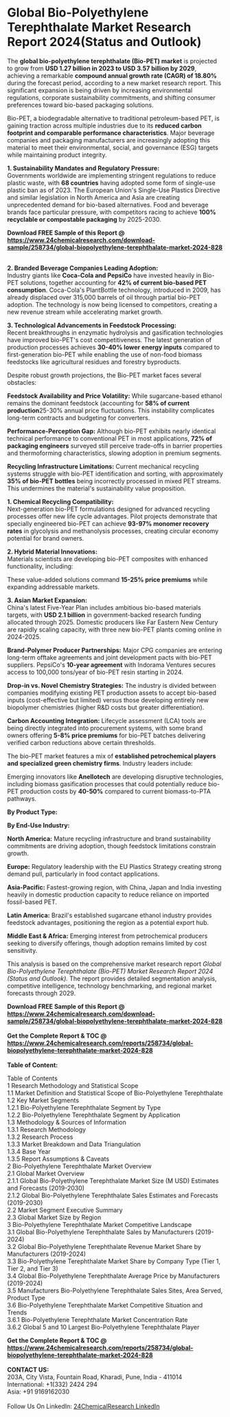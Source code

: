 <h1>Global Bio-Polyethylene Terephthalate Market Research Report 2024(Status and Outlook)</h1><p>The <strong>global bio-polyethylene terephthalate (Bio-PET) market</strong> is projected to grow from <strong>USD 1.27 billion in 2023 to USD 3.57 billion by 2029</strong>, achieving a remarkable <strong>compound annual growth rate (CAGR) of 18.80%</strong> during the forecast period, according to a new market research report. This significant expansion is being driven by increasing environmental regulations, corporate sustainability commitments, and shifting consumer preferences toward bio-based packaging solutions.</p><p>Bio-PET, a biodegradable alternative to traditional petroleum-based PET, is gaining traction across multiple industries due to its <strong>reduced carbon footprint and comparable performance characteristics</strong>. Major beverage companies and packaging manufacturers are increasingly adopting this material to meet their environmental, social, and governance (ESG) targets while maintaining product integrity.</p><p><strong>1. Sustainability Mandates and Regulatory Pressure:</strong><br>
Governments worldwide are implementing stringent regulations to reduce plastic waste, with <strong>68 countries</strong> having adopted some form of single-use plastic ban as of 2023. The European Union's Single-Use Plastics Directive and similar legislation in North America and Asia are creating unprecedented demand for bio-based alternatives. Food and beverage brands face particular pressure, with competitors racing to achieve <strong>100% recyclable or compostable packaging</strong> by 2025-2030.</p><div><b>Download FREE Sample of this Report @ 
            <a href="https://www.24chemicalresearch.com/download-sample/258734/global-biopolyethylene-terephthalate-market-2024-828">
            https://www.24chemicalresearch.com/download-sample/258734/global-biopolyethylene-terephthalate-market-2024-828</a></b></div><br><p><strong>2. Branded Beverage Companies Leading Adoption:</strong><br>
Industry giants like <strong>Coca-Cola and PepsiCo</strong> have invested heavily in Bio-PET solutions, together accounting for <strong>42% of current bio-based PET consumption</strong>. Coca-Cola's PlantBottle technology, introduced in 2009, has already displaced over 315,000 barrels of oil through partial bio-PET adoption. The technology is now being licensed to competitors, creating a new revenue stream while accelerating market growth.</p><p><strong>3. Technological Advancements in Feedstock Processing:</strong><br>
Recent breakthroughs in enzymatic hydrolysis and gasification technologies have improved bio-PET's cost competitiveness. The latest generation of production processes achieves <strong>30-40% lower energy inputs</strong> compared to first-generation bio-PET while enabling the use of non-food biomass feedstocks like agricultural residues and forestry byproducts.</p><p>Despite robust growth projections, the Bio-PET market faces several obstacles:</p><p><strong>Feedstock Availability and Price Volatility:</strong> While sugarcane-based ethanol remains the dominant feedstock (accounting for <strong>58% of current production</strong>25-30% annual price fluctuations. This instability complicates long-term contracts and budgeting for converters.</p><p><strong>Performance-Perception Gap:</strong> Although bio-PET exhibits nearly identical technical performance to conventional PET in most applications, <strong>72% of packaging engineers</strong> surveyed still perceive trade-offs in barrier properties and thermoforming characteristics, slowing adoption in premium segments.</p><p><strong>Recycling Infrastructure Limitations:</strong> Current mechanical recycling systems struggle with bio-PET identification and sorting, with approximately <strong>35% of bio-PET bottles</strong> being incorrectly processed in mixed PET streams. This undermines the material's sustainability value proposition.</p><p><strong>1. Chemical Recycling Compatibility:</strong><br>
Next-generation bio-PET formulations designed for advanced recycling processes offer new life cycle advantages. Pilot projects demonstrate that specially engineered bio-PET can achieve <strong>93-97% monomer recovery rates</strong> in glycolysis and methanolysis processes, creating circular economy potential for brand owners.</p><p><strong>2. Hybrid Material Innovations:</strong><br>
Materials scientists are developing bio-PET composites with enhanced functionality, including:

</p><p>These value-added solutions command <strong>15-25% price premiums</strong> while expanding addressable markets.</p><p><strong>3. Asian Market Expansion:</strong><br>
China's latest Five-Year Plan includes ambitious bio-based materials targets, with <strong>USD 2.1 billion</strong> in government-backed research funding allocated through 2025. Domestic producers like Far Eastern New Century are rapidly scaling capacity, with three new bio-PET plants coming online in 2024-2025.</p><p><strong>Brand-Polymer Producer Partnerships:</strong> Major CPG companies are entering long-term offtake agreements and joint development pacts with bio-PET suppliers. PepsiCo's <strong>10-year agreement</strong> with Indorama Ventures secures access to 100,000 tons/year of bio-PET resin starting in 2024.</p><p><strong>Drop-in vs. Novel Chemistry Strategies:</strong> The industry is divided between companies modifying existing PET production assets to accept bio-based inputs (cost-effective but limited) versus those developing entirely new biopolymer chemistries (higher R&amp;D costs but greater differentiation).</p><p><strong>Carbon Accounting Integration:</strong> Lifecycle assessment (LCA) tools are being directly integrated into procurement systems, with some brand owners offering <strong>5-8% price premiums</strong> for bio-PET batches delivering verified carbon reductions above certain thresholds.</p><p>The bio-PET market features a mix of <strong>established petrochemical players and specialized green chemistry firms</strong>. Industry leaders include:</p><p>Emerging innovators like <strong>Anellotech</strong> are developing disruptive technologies, including biomass gasification processes that could potentially reduce bio-PET production costs by <strong>40-50%</strong> compared to current biomass-to-PTA pathways.</p><p><strong>By Product Type:</strong></p><p><strong>By End-Use Industry:</strong></p><p><strong>North America:</strong> Mature recycling infrastructure and brand sustainability commitments are driving adoption, though feedstock limitations constrain growth.</p><p><strong>Europe:</strong> Regulatory leadership with the EU Plastics Strategy creating strong demand pull, particularly in food contact applications.</p><p><strong>Asia-Pacific:</strong> Fastest-growing region, with China, Japan and India investing heavily in domestic production capacity to reduce reliance on imported fossil-based PET.</p><p><strong>Latin America:</strong> Brazil's established sugarcane ethanol industry provides feedstock advantages, positioning the region as a potential export hub.</p><p><strong>Middle East &amp; Africa:</strong> Emerging interest from petrochemical producers seeking to diversify offerings, though adoption remains limited by cost sensitivity.</p><p>This analysis is based on the comprehensive market research report <em>Global Bio-Polyethylene Terephthalate (Bio-PET) Market Research Report 2024 (Status and Outlook).</em> The report provides detailed segmentation analysis, competitive intelligence, technology benchmarking, and regional market forecasts through 2029.</p><div><b>Download FREE Sample of this Report @ 
            <a href="https://www.24chemicalresearch.com/download-sample/258734/global-biopolyethylene-terephthalate-market-2024-828">
            https://www.24chemicalresearch.com/download-sample/258734/global-biopolyethylene-terephthalate-market-2024-828</a></b></div><br><div><b>Get the Complete Report & TOC @ 
            <a href="https://www.24chemicalresearch.com/reports/258734/global-biopolyethylene-terephthalate-market-2024-828">
            https://www.24chemicalresearch.com/reports/258734/global-biopolyethylene-terephthalate-market-2024-828</a></b></div><br>
            <b>Table of Content:</b><p>Table of Contents<br />
1 Research Methodology and Statistical Scope<br />
1.1 Market Definition and Statistical Scope of Bio-Polyethylene Terephthalate<br />
1.2 Key Market Segments<br />
1.2.1 Bio-Polyethylene Terephthalate Segment by Type<br />
1.2.2 Bio-Polyethylene Terephthalate Segment by Application<br />
1.3 Methodology & Sources of Information<br />
1.3.1 Research Methodology<br />
1.3.2 Research Process<br />
1.3.3 Market Breakdown and Data Triangulation<br />
1.3.4 Base Year<br />
1.3.5 Report Assumptions & Caveats<br />
2 Bio-Polyethylene Terephthalate Market Overview<br />
2.1 Global Market Overview<br />
2.1.1 Global Bio-Polyethylene Terephthalate Market Size (M USD) Estimates and Forecasts (2019-2030)<br />
2.1.2 Global Bio-Polyethylene Terephthalate Sales Estimates and Forecasts (2019-2030)<br />
2.2 Market Segment Executive Summary<br />
2.3 Global Market Size by Region<br />
3 Bio-Polyethylene Terephthalate Market Competitive Landscape<br />
3.1 Global Bio-Polyethylene Terephthalate Sales by Manufacturers (2019-2024)<br />
3.2 Global Bio-Polyethylene Terephthalate Revenue Market Share by Manufacturers (2019-2024)<br />
3.3 Bio-Polyethylene Terephthalate Market Share by Company Type (Tier 1, Tier 2, and Tier 3)<br />
3.4 Global Bio-Polyethylene Terephthalate Average Price by Manufacturers (2019-2024)<br />
3.5 Manufacturers Bio-Polyethylene Terephthalate Sales Sites, Area Served, Product Type<br />
3.6 Bio-Polyethylene Terephthalate Market Competitive Situation and Trends<br />
3.6.1 Bio-Polyethylene Terephthalate Market Concentration Rate<br />
3.6.2 Global 5 and 10 Largest Bio-Polyethylene Terephthalate Player</p><div><b>Get the Complete Report & TOC @ 
            <a href="https://www.24chemicalresearch.com/reports/258734/global-biopolyethylene-terephthalate-market-2024-828">
            https://www.24chemicalresearch.com/reports/258734/global-biopolyethylene-terephthalate-market-2024-828</a></b></div><br><b>CONTACT US:</b><br>
            203A, City Vista, Fountain Road, Kharadi, Pune, India - 411014<br>
            International: +1(332) 2424 294<br>
            Asia: +91 9169162030 <br><br>
            Follow Us On LinkedIn: <a href="https://www.linkedin.com/company/24chemicalresearch/">24ChemicalResearch LinkedIn</a>